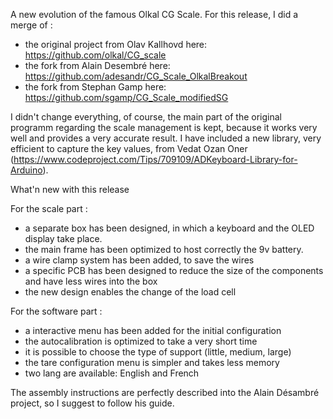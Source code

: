 A new evolution of the famous Olkal CG Scale. For this release, I did a merge of :
* the original project from Olav Kallhovd here: https://github.com/olkal/CG_scale
* the fork from Alain Desembré here: https://github.com/adesandr/CG_Scale_OlkalBreakout
* the fork from Stephan Gamp here: https://github.com/sgamp/CG_Scale_modifiedSG


I didn't change everything, of course, the main part of the original programm regarding the scale management is kept, because it works very well and provides a very accurate result. I have included a new library, very efficient to capture the key values, from Vedat Ozan Oner (https://www.codeproject.com/Tips/709109/ADKeyboard-Library-for-Arduino).

What'n new with this release 

For the scale part :

* a separate box has been designed, in which a keyboard and the OLED display take place.
* the main frame has been optimized to host correctly the 9v battery.
* a wire clamp system has been added, to save the wires
* a specific PCB has been designed to reduce the size of the components and have less wires into the box
* the new design enables the change of the load cell

For the software part :

* a interactive menu has been added for the initial configuration
* the autocalibration is optimized to take a very short time
* it is possible to choose the type of support (little, medium, large)
* the tare configuration menu is simpler and takes less memory
* two lang are available: English and French


The assembly instructions are perfectly described into the Alain Désambré project, so I suggest to follow his guide.
